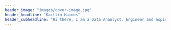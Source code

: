 ```yaml
---
header_image: "images/cover-image.jpg"
header_headline: "Kaitlin Haines"
header_subheadline: "Hi there, I am a Data Ananlyst, Engineer and aspiring Data Scientist"
---
```

